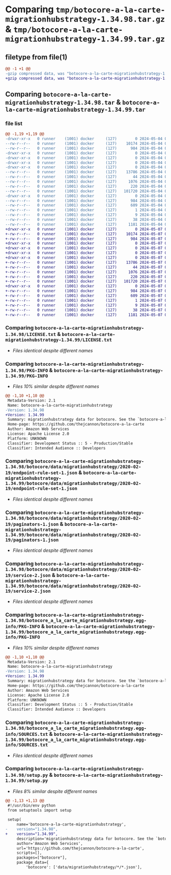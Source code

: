 # Comparing `tmp/botocore-a-la-carte-migrationhubstrategy-1.34.98.tar.gz` & `tmp/botocore-a-la-carte-migrationhubstrategy-1.34.99.tar.gz`

## filetype from file(1)

```diff
@@ -1 +1 @@
-gzip compressed data, was "botocore-a-la-carte-migrationhubstrategy-1.34.98.tar", last modified: Sat May  4 01:01:32 2024, max compression
+gzip compressed data, was "botocore-a-la-carte-migrationhubstrategy-1.34.99.tar", last modified: Tue May  7 01:02:34 2024, max compression
```

## Comparing `botocore-a-la-carte-migrationhubstrategy-1.34.98.tar` & `botocore-a-la-carte-migrationhubstrategy-1.34.99.tar`

### file list

```diff
@@ -1,19 +1,19 @@
-drwxr-xr-x   0 runner    (1001) docker     (127)        0 2024-05-04 01:01:32.794193 botocore-a-la-carte-migrationhubstrategy-1.34.98/
--rw-r--r--   0 runner    (1001) docker     (127)    10174 2024-05-04 01:01:32.000000 botocore-a-la-carte-migrationhubstrategy-1.34.98/LICENSE.txt
--rw-r--r--   0 runner    (1001) docker     (127)      984 2024-05-04 01:01:32.794193 botocore-a-la-carte-migrationhubstrategy-1.34.98/PKG-INFO
-drwxr-xr-x   0 runner    (1001) docker     (127)        0 2024-05-04 01:01:32.790193 botocore-a-la-carte-migrationhubstrategy-1.34.98/botocore/
-drwxr-xr-x   0 runner    (1001) docker     (127)        0 2024-05-04 01:01:32.790193 botocore-a-la-carte-migrationhubstrategy-1.34.98/botocore/data/
-drwxr-xr-x   0 runner    (1001) docker     (127)        0 2024-05-04 01:01:32.790193 botocore-a-la-carte-migrationhubstrategy-1.34.98/botocore/data/migrationhubstrategy/
-drwxr-xr-x   0 runner    (1001) docker     (127)        0 2024-05-04 01:01:32.794193 botocore-a-la-carte-migrationhubstrategy-1.34.98/botocore/data/migrationhubstrategy/2020-02-19/
--rw-r--r--   0 runner    (1001) docker     (127)    13786 2024-05-04 01:01:11.000000 botocore-a-la-carte-migrationhubstrategy-1.34.98/botocore/data/migrationhubstrategy/2020-02-19/endpoint-rule-set-1.json
--rw-r--r--   0 runner    (1001) docker     (127)       44 2024-05-04 01:01:11.000000 botocore-a-la-carte-migrationhubstrategy-1.34.98/botocore/data/migrationhubstrategy/2020-02-19/examples-1.json
--rw-r--r--   0 runner    (1001) docker     (127)     1076 2024-05-04 01:01:11.000000 botocore-a-la-carte-migrationhubstrategy-1.34.98/botocore/data/migrationhubstrategy/2020-02-19/paginators-1.json
--rw-r--r--   0 runner    (1001) docker     (127)      220 2024-05-04 01:01:11.000000 botocore-a-la-carte-migrationhubstrategy-1.34.98/botocore/data/migrationhubstrategy/2020-02-19/paginators-1.sdk-extras.json
--rw-r--r--   0 runner    (1001) docker     (127)   101720 2024-05-04 01:01:11.000000 botocore-a-la-carte-migrationhubstrategy-1.34.98/botocore/data/migrationhubstrategy/2020-02-19/service-2.json
-drwxr-xr-x   0 runner    (1001) docker     (127)        0 2024-05-04 01:01:32.794193 botocore-a-la-carte-migrationhubstrategy-1.34.98/botocore_a_la_carte_migrationhubstrategy.egg-info/
--rw-r--r--   0 runner    (1001) docker     (127)      984 2024-05-04 01:01:32.000000 botocore-a-la-carte-migrationhubstrategy-1.34.98/botocore_a_la_carte_migrationhubstrategy.egg-info/PKG-INFO
--rw-r--r--   0 runner    (1001) docker     (127)      609 2024-05-04 01:01:32.000000 botocore-a-la-carte-migrationhubstrategy-1.34.98/botocore_a_la_carte_migrationhubstrategy.egg-info/SOURCES.txt
--rw-r--r--   0 runner    (1001) docker     (127)        1 2024-05-04 01:01:32.000000 botocore-a-la-carte-migrationhubstrategy-1.34.98/botocore_a_la_carte_migrationhubstrategy.egg-info/dependency_links.txt
--rw-r--r--   0 runner    (1001) docker     (127)        9 2024-05-04 01:01:32.000000 botocore-a-la-carte-migrationhubstrategy-1.34.98/botocore_a_la_carte_migrationhubstrategy.egg-info/top_level.txt
--rw-r--r--   0 runner    (1001) docker     (127)       38 2024-05-04 01:01:32.794193 botocore-a-la-carte-migrationhubstrategy-1.34.98/setup.cfg
--rw-r--r--   0 runner    (1001) docker     (127)     1181 2024-05-04 01:01:32.000000 botocore-a-la-carte-migrationhubstrategy-1.34.98/setup.py
+drwxr-xr-x   0 runner    (1001) docker     (127)        0 2024-05-07 01:02:34.848094 botocore-a-la-carte-migrationhubstrategy-1.34.99/
+-rw-r--r--   0 runner    (1001) docker     (127)    10174 2024-05-07 01:02:34.000000 botocore-a-la-carte-migrationhubstrategy-1.34.99/LICENSE.txt
+-rw-r--r--   0 runner    (1001) docker     (127)      984 2024-05-07 01:02:34.848094 botocore-a-la-carte-migrationhubstrategy-1.34.99/PKG-INFO
+drwxr-xr-x   0 runner    (1001) docker     (127)        0 2024-05-07 01:02:34.844094 botocore-a-la-carte-migrationhubstrategy-1.34.99/botocore/
+drwxr-xr-x   0 runner    (1001) docker     (127)        0 2024-05-07 01:02:34.844094 botocore-a-la-carte-migrationhubstrategy-1.34.99/botocore/data/
+drwxr-xr-x   0 runner    (1001) docker     (127)        0 2024-05-07 01:02:34.844094 botocore-a-la-carte-migrationhubstrategy-1.34.99/botocore/data/migrationhubstrategy/
+drwxr-xr-x   0 runner    (1001) docker     (127)        0 2024-05-07 01:02:34.848094 botocore-a-la-carte-migrationhubstrategy-1.34.99/botocore/data/migrationhubstrategy/2020-02-19/
+-rw-r--r--   0 runner    (1001) docker     (127)    13786 2024-05-07 01:02:11.000000 botocore-a-la-carte-migrationhubstrategy-1.34.99/botocore/data/migrationhubstrategy/2020-02-19/endpoint-rule-set-1.json
+-rw-r--r--   0 runner    (1001) docker     (127)       44 2024-05-07 01:02:11.000000 botocore-a-la-carte-migrationhubstrategy-1.34.99/botocore/data/migrationhubstrategy/2020-02-19/examples-1.json
+-rw-r--r--   0 runner    (1001) docker     (127)     1076 2024-05-07 01:02:11.000000 botocore-a-la-carte-migrationhubstrategy-1.34.99/botocore/data/migrationhubstrategy/2020-02-19/paginators-1.json
+-rw-r--r--   0 runner    (1001) docker     (127)      220 2024-05-07 01:02:11.000000 botocore-a-la-carte-migrationhubstrategy-1.34.99/botocore/data/migrationhubstrategy/2020-02-19/paginators-1.sdk-extras.json
+-rw-r--r--   0 runner    (1001) docker     (127)   101720 2024-05-07 01:02:11.000000 botocore-a-la-carte-migrationhubstrategy-1.34.99/botocore/data/migrationhubstrategy/2020-02-19/service-2.json
+drwxr-xr-x   0 runner    (1001) docker     (127)        0 2024-05-07 01:02:34.848094 botocore-a-la-carte-migrationhubstrategy-1.34.99/botocore_a_la_carte_migrationhubstrategy.egg-info/
+-rw-r--r--   0 runner    (1001) docker     (127)      984 2024-05-07 01:02:34.000000 botocore-a-la-carte-migrationhubstrategy-1.34.99/botocore_a_la_carte_migrationhubstrategy.egg-info/PKG-INFO
+-rw-r--r--   0 runner    (1001) docker     (127)      609 2024-05-07 01:02:34.000000 botocore-a-la-carte-migrationhubstrategy-1.34.99/botocore_a_la_carte_migrationhubstrategy.egg-info/SOURCES.txt
+-rw-r--r--   0 runner    (1001) docker     (127)        1 2024-05-07 01:02:34.000000 botocore-a-la-carte-migrationhubstrategy-1.34.99/botocore_a_la_carte_migrationhubstrategy.egg-info/dependency_links.txt
+-rw-r--r--   0 runner    (1001) docker     (127)        9 2024-05-07 01:02:34.000000 botocore-a-la-carte-migrationhubstrategy-1.34.99/botocore_a_la_carte_migrationhubstrategy.egg-info/top_level.txt
+-rw-r--r--   0 runner    (1001) docker     (127)       38 2024-05-07 01:02:34.848094 botocore-a-la-carte-migrationhubstrategy-1.34.99/setup.cfg
+-rw-r--r--   0 runner    (1001) docker     (127)     1181 2024-05-07 01:02:34.000000 botocore-a-la-carte-migrationhubstrategy-1.34.99/setup.py
```

### Comparing `botocore-a-la-carte-migrationhubstrategy-1.34.98/LICENSE.txt` & `botocore-a-la-carte-migrationhubstrategy-1.34.99/LICENSE.txt`

 * *Files identical despite different names*

### Comparing `botocore-a-la-carte-migrationhubstrategy-1.34.98/PKG-INFO` & `botocore-a-la-carte-migrationhubstrategy-1.34.99/PKG-INFO`

 * *Files 10% similar despite different names*

```diff
@@ -1,10 +1,10 @@
 Metadata-Version: 2.1
 Name: botocore-a-la-carte-migrationhubstrategy
-Version: 1.34.98
+Version: 1.34.99
 Summary: migrationhubstrategy data for botocore. See the `botocore-a-la-carte` package for more info.
 Home-page: https://github.com/thejcannon/botocore-a-la-carte
 Author: Amazon Web Services
 License: Apache License 2.0
 Platform: UNKNOWN
 Classifier: Development Status :: 5 - Production/Stable
 Classifier: Intended Audience :: Developers
```

### Comparing `botocore-a-la-carte-migrationhubstrategy-1.34.98/botocore/data/migrationhubstrategy/2020-02-19/endpoint-rule-set-1.json` & `botocore-a-la-carte-migrationhubstrategy-1.34.99/botocore/data/migrationhubstrategy/2020-02-19/endpoint-rule-set-1.json`

 * *Files identical despite different names*

### Comparing `botocore-a-la-carte-migrationhubstrategy-1.34.98/botocore/data/migrationhubstrategy/2020-02-19/paginators-1.json` & `botocore-a-la-carte-migrationhubstrategy-1.34.99/botocore/data/migrationhubstrategy/2020-02-19/paginators-1.json`

 * *Files identical despite different names*

### Comparing `botocore-a-la-carte-migrationhubstrategy-1.34.98/botocore/data/migrationhubstrategy/2020-02-19/service-2.json` & `botocore-a-la-carte-migrationhubstrategy-1.34.99/botocore/data/migrationhubstrategy/2020-02-19/service-2.json`

 * *Files identical despite different names*

### Comparing `botocore-a-la-carte-migrationhubstrategy-1.34.98/botocore_a_la_carte_migrationhubstrategy.egg-info/PKG-INFO` & `botocore-a-la-carte-migrationhubstrategy-1.34.99/botocore_a_la_carte_migrationhubstrategy.egg-info/PKG-INFO`

 * *Files 10% similar despite different names*

```diff
@@ -1,10 +1,10 @@
 Metadata-Version: 2.1
 Name: botocore-a-la-carte-migrationhubstrategy
-Version: 1.34.98
+Version: 1.34.99
 Summary: migrationhubstrategy data for botocore. See the `botocore-a-la-carte` package for more info.
 Home-page: https://github.com/thejcannon/botocore-a-la-carte
 Author: Amazon Web Services
 License: Apache License 2.0
 Platform: UNKNOWN
 Classifier: Development Status :: 5 - Production/Stable
 Classifier: Intended Audience :: Developers
```

### Comparing `botocore-a-la-carte-migrationhubstrategy-1.34.98/botocore_a_la_carte_migrationhubstrategy.egg-info/SOURCES.txt` & `botocore-a-la-carte-migrationhubstrategy-1.34.99/botocore_a_la_carte_migrationhubstrategy.egg-info/SOURCES.txt`

 * *Files identical despite different names*

### Comparing `botocore-a-la-carte-migrationhubstrategy-1.34.98/setup.py` & `botocore-a-la-carte-migrationhubstrategy-1.34.99/setup.py`

 * *Files 8% similar despite different names*

```diff
@@ -1,13 +1,13 @@
 #!/usr/bin/env python
 from setuptools import setup
 
 setup(
     name='botocore-a-la-carte-migrationhubstrategy',
-    version="1.34.98",
+    version="1.34.99",
     description='migrationhubstrategy data for botocore. See the `botocore-a-la-carte` package for more info.',
     author='Amazon Web Services',
     url='https://github.com/thejcannon/botocore-a-la-carte',
     scripts=[],
     packages=["botocore"],
     package_data={
         'botocore': ['data/migrationhubstrategy/*/*.json'],
```

